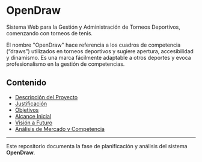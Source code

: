 # OpenDraw

Sistema Web para la Gestión y Administración de Torneos Deportivos, comenzando con torneos de tenis.

El nombre "OpenDraw" hace referencia a los cuadros de competencia (“draws”) utilizados en torneos deportivos y sugiere apertura, accesibilidad y dinamismo. Es una marca fácilmente adaptable a otros deportes y evoca profesionalismo en la gestión de competencias.

## Contenido

- [Descripción del Proyecto](docs/documentacion.md)
- [Justificación](docs/documentacion.md#justificación)
- [Objetivos](docs/documentacion.md#objetivos)
- [Alcance Inicial](docs/documentacion.md#alcance-inicial)
- [Visión a Futuro](docs/documentacion.md#visión-a-futuro)
- [Análisis de Mercado y Competencia](docs/documentacion.md#análisis-de-mercado-y-competencia)

---

Este repositorio documenta la fase de planificación y análisis del sistema **OpenDraw**.
